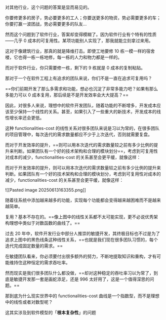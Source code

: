
对其他行业，这个问题的答案是显而易见的。

你要修更多的房子，势必要更多的工人；你要送更多的物资，势必需要更多的车；你要打赢一波团战，势必需要更多的队友...

然而这个问题到了软件行业，答案却变得模糊了。因为软件行业有个特有的性质——几乎 0 成本的可复用性。某项功能别人实现了，那我就能立刻拿过来用。

这对于像建筑行业，那真的就是降维打击。即使工地要修 10 栋一模一样的宿舍楼，它也得一栋一栋地修，每一栋的人力和物力都是一样的。

而对于软件行业，你只需要修一栋，剩下的 9 栋就是 0 成本的复制粘贴。

那对于一个在软件工程上有追求的团队来说，你们不是一直在追求可复用吗？

==你们前期开发了那么多需求和功能，想必也沉淀了非常多能力吧？如果有那么多能力可以 0 成本复用，那后续是不是开发效率会大大提高？==

因此，对很多人来说，理想中的软件开发团队，随着功能的不断增多，开发成本应该至少保持一个线性的关系。甚至，如果引入了一些重大的新技术，开发成本的线性增长率还会更低。

这种 functionalities-cost 的线性关系对很多团队来说是习以为常的，在很多团队的项目管理中，每次迭代的需求数量都应不少于上次迭代，否则就需要复盘。

而对于开发效率的提升，==则可以用本次迭代的需求数量较之前有多少比例的提升来判断。如果团队有一个好的技术架构和合理的模块划分==，考虑到可复用性对成本的减少，functionalities-cost 的关系甚至会更平缓，就像这样：

而对于开发效率的提升，则可以用本次迭代的需求数量较之前有多少比例的提升来判断。如果团队有一个好的技术架构和合理的模块划分，考虑到可复用性对成本的减少，functionalities-cost 的关系甚至会更平缓，就像这样：

![[Pasted image 20250613163355.png]]

随着往系统中添加越来越多的功能，实现每个功能都会变得越来越困难而不是越来越简单。

复用？基本不存在的。==像上图中的线性关系都不太可能实现，更不必说优秀架构理想中类似于对数函数的曲线了。==

过去 20 年中，软件开发行业中部分人推崇的敏捷开发，其终极目标也不过是为了追求上图中的黑色线条这种线性关系，==也就是我们现在很多团队习惯的，每个迭代完成固定数量的需求。==

在敏捷团队看来，你必须要付出很多额外的努力，不断地提取知识和重构，才有可能维持住这种恒定的需求吞吐率。

然而现实是我们很多团队什么都没做，==却对这种稳定的吞吐率习以为常了，到底是敏捷开发那一套是画蛇添足，还是 996 太好用了，这是一个值得深思的问题。==

那到底为什么现实世界中的 functionalities-cost 曲线是一个指数型，而不是理想中的线性或者对数型呢？

这其实涉及到软件模型的「**根本复杂性**」的问题